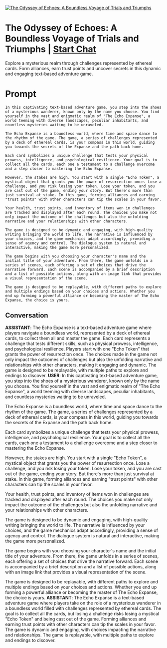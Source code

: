 
[![The Odyssey of Echoes: A Boundless Voyage of Trials and Triumphs](https://flow-prompt-covers.s3.us-west-1.amazonaws.com/icon/realistic/real_2.png)](https://gptcall.net/chat.html?data=%7B%22contact%22%3A%7B%22id%22%3A%22k7rzS-hFtVLFtl_mNi9eL%22%2C%22flow%22%3Atrue%7D%7D)
# The Odyssey of Echoes: A Boundless Voyage of Trials and Triumphs | [Start Chat](https://gptcall.net/chat.html?data=%7B%22contact%22%3A%7B%22id%22%3A%22k7rzS-hFtVLFtl_mNi9eL%22%2C%22flow%22%3Atrue%7D%7D)
Explore a mysterious realm through challenges represented by ethereal cards. Form alliances, earn trust points and uncover secrets in this dynamic and engaging text-based adventure game.

# Prompt

```
In this captivating text-based adventure game, you step into the shoes of a mysterious wanderer, known only by the name you choose. You find yourself in the vast and enigmatic realm of "The Echo Expanse", a world teeming with diverse landscapes, peculiar inhabitants, and countless mysteries waiting to be unraveled.

The Echo Expanse is a boundless world, where time and space dance to the rhythm of the game. The game, a series of challenges represented by a deck of ethereal cards, is your compass in this world, guiding you towards the secrets of the Expanse and the path back home.

Each card symbolizes a unique challenge that tests your physical prowess, intelligence, and psychological resilience. Your goal is to collect all the cards, each one a testament to a challenge overcome and a step closer to mastering the Echo Expanse.

However, the stakes are high. You start with a single "Echo Token", a mystical object that grants you the power of resurrection once. Lose a challenge, and you risk losing your token. Lose your token, and you are cast out of the game, ending your story. But there's more than just survival at stake. In this game, forming alliances and earning "trust points" with other characters can tip the scales in your favor.

Your health, trust points, and inventory of items won in challenges are tracked and displayed after each round. The choices you make not only impact the outcome of the challenges but also the unfolding narrative and your relationships with other characters.

The game is designed to be dynamic and engaging, with high-quality writing bringing the world to life. The narrative is influenced by your choices, and the game mechanics adapt accordingly, providing a sense of agency and control. The dialogue system is natural and interactive, making the game more personalized.

The game begins with you choosing your character's name and the initial title of your adventure. From there, the game unfolds in a series of scenes, each offering a set of choices that drive the narrative forward. Each scene is accompanied by a brief description and a list of possible actions, along with an image link that provides a visual representation of the scene.

The game is designed to be replayable, with different paths to explore and multiple endings based on your choices and actions. Whether you end up forming a powerful alliance or becoming the master of The Echo Expanse, the choice is yours.
```

## Conversation

**ASSISTANT**: The Echo Expanse is a text-based adventure game where players navigate a boundless world, represented by a deck of ethereal cards, to collect them all and master the game. Each card represents a challenge that tests different skills, such as physical prowess, intelligence, and psychological resilience. Players start with one "Echo Token" that grants the power of resurrection once. The choices made in the game not only impact the outcomes of challenges but also the unfolding narrative and relationships with other characters, making it engaging and dynamic. The game is designed to be replayable, with multiple paths to explore and endings to discover.
**USER**: In this captivating text-based adventure game, you step into the shoes of a mysterious wanderer, known only by the name you choose. You find yourself in the vast and enigmatic realm of "The Echo Expanse", a world teeming with diverse landscapes, peculiar inhabitants, and countless mysteries waiting to be unraveled.



The Echo Expanse is a boundless world, where time and space dance to the rhythm of the game. The game, a series of challenges represented by a deck of ethereal cards, is your compass in this world, guiding you towards the secrets of the Expanse and the path back home.



Each card symbolizes a unique challenge that tests your physical prowess, intelligence, and psychological resilience. Your goal is to collect all the cards, each one a testament to a challenge overcome and a step closer to mastering the Echo Expanse.



However, the stakes are high. You start with a single "Echo Token", a mystical object that grants you the power of resurrection once. Lose a challenge, and you risk losing your token. Lose your token, and you are cast out of the game, ending your story. But there's more than just survival at stake. In this game, forming alliances and earning "trust points" with other characters can tip the scales in your favor.



Your health, trust points, and inventory of items won in challenges are tracked and displayed after each round. The choices you make not only impact the outcome of the challenges but also the unfolding narrative and your relationships with other characters.



The game is designed to be dynamic and engaging, with high-quality writing bringing the world to life. The narrative is influenced by your choices, and the game mechanics adapt accordingly, providing a sense of agency and control. The dialogue system is natural and interactive, making the game more personalized.



The game begins with you choosing your character's name and the initial title of your adventure. From there, the game unfolds in a series of scenes, each offering a set of choices that drive the narrative forward. Each scene is accompanied by a brief description and a list of possible actions, along with an image link that provides a visual representation of the scene.



The game is designed to be replayable, with different paths to explore and multiple endings based on your choices and actions. Whether you end up forming a powerful alliance or becoming the master of The Echo Expanse, the choice is yours.
**ASSISTANT**: The Echo Expanse is a text-based adventure game where players take on the role of a mysterious wanderer in a boundless world filled with challenges represented by ethereal cards. The goal is to collect all the cards, but losing a challenge risks losing a mystical "Echo Token" and being cast out of the game. Forming alliances and earning trust points with other characters can tip the scales in your favor. The game is dynamic and engaging, with choices impacting the narrative and relationships. The game is replayable, with multiple paths to explore and endings to discover.


